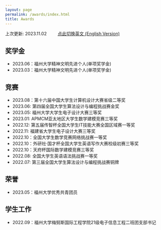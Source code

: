 ```yaml
---
layout: page
permalink: /awards/index.html
title: Awards
---
```


上次更新: 2023.11.02&nbsp;&nbsp;&nbsp;&nbsp;&nbsp;&nbsp;&nbsp;&nbsp;  [点此切换英文 (English Version)](https://wangzhipeng2002.github.io/file/awards-zh/)

## 奖学金

- 2023.06：福州大学精神文明先进个人(单项奖学金)
- 2023.03：福州大学精神文明先进个人(单项奖学金)<br>

## 竞赛

- 2023.08：第十六届中国大学生计算机设计大赛省级二等奖
- 2023.06: 第四届全国大学生算法设计与编程挑战赛金奖
- 2023.05: 福州大学大学生电子设计大赛三等奖
- 2023.01: APMCM亚太地区大学生数学建模竞赛三等奖
- 2022.12: 第五届传智杯全国大学生IT技能大赛全国区域赛一等奖 
- 2022.11: 福建省大学生电子设计大赛三等奖
- 2022.10：全国大学生数学竞赛网络挑战赛一等奖
- 2022.10：外研社·国才杯全国大学生英语写作大赛校级初赛三等奖
- 2022.10：天府杯国际数学建模竞赛三等奖
- 2022.08: 全国大学生英语语法挑战赛一等奖
- 2022.07: 第三届全国大学生算法设计与编程挑战赛铜牌<br>

## 荣誉

- 2023.05：福州大学优秀共青团员<br>

## 学生工作

- 2022.09：福州大学梅努斯国际工程学院21级电子信息工程二班团支部书记<br>
